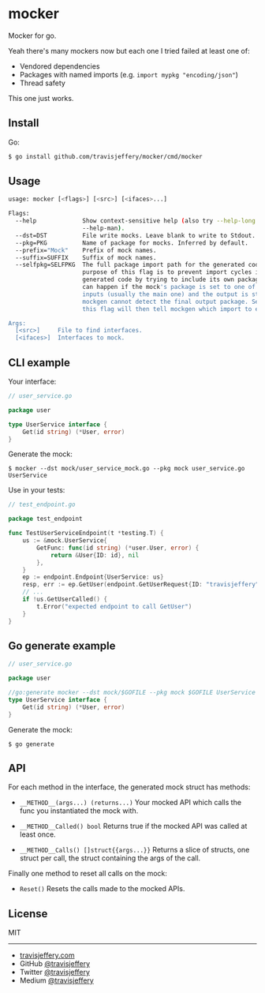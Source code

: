 # mocker

Mocker for go.

Yeah there's many mockers now but each one I tried failed at least one of:

- Vendored dependencies
- Packages with named imports (e.g. `import mypkg "encoding/json"`)
- Thread safety

This one just works.

## Install

Go:

``` sh
$ go install github.com/travisjeffery/mocker/cmd/mocker
```

## Usage

``` sh
usage: mocker [<flags>] [<src>] [<ifaces>...]

Flags:
  --help             Show context-sensitive help (also try --help-long and
                     --help-man).
  --dst=DST          File write mocks. Leave blank to write to Stdout.
  --pkg=PKG          Name of package for mocks. Inferred by default.
  --prefix="Mock"    Prefix of mock names.
  --suffix=SUFFIX    Suffix of mock names.
  --selfpkg=SELFPKG  The full package import path for the generated code. The
                     purpose of this flag is to prevent import cycles in the
                     generated code by trying to include its own package. This
                     can happen if the mock's package is set to one of its
                     inputs (usually the main one) and the output is stdio so
                     mockgen cannot detect the final output package. Setting
                     this flag will then tell mockgen which import to exclude.

Args:
  [<src>]     File to find interfaces.
  [<ifaces>]  Interfaces to mock.
```

## CLI example

Your interface:

``` go
// user_service.go

package user

type UserService interface {
	Get(id string) (*User, error)
}
```

Generate the mock:

```
$ mocker --dst mock/user_service_mock.go --pkg mock user_service.go UserService
```

Use in your tests:

``` go
// test_endpoint.go

package test_endpoint

func TestUserServiceEndpoint(t *testing.T) {
    us := &mock.UserService{
        GetFunc: func(id string) (*user.User, error) {
            return &User{ID: id}, nil
        },
    }
    ep := endpoint.Endpoint{UserService: us}
    resp, err := ep.GetUser(endpoint.GetUserRequest{ID: "travisjeffery"})
    // ...
    if !us.GetUserCalled() {
        t.Error("expected endpoint to call GetUser")
    }
}
```

## Go generate example

``` go
// user_service.go

package user

//go:generate mocker --dst mock/$GOFILE --pkg mock $GOFILE UserService
type UserService interface {
	Get(id string) (*User, error)
}
```

Generate the mock:

```
$ go generate
```


## API

For each method in the interface, the generated mock struct has methods:

- `__METHOD__(args...) (returns...)`
  Your mocked API which calls the func you instantiated the mock with.

- `__METHOD__Called() bool`
  Returns true if the mocked API was called at least once.

- `__METHOD__Calls() []struct{{args...}}`
  Returns a slice of structs, one struct per call, the struct containing the
  args of the call.

Finally one method to reset all calls on the mock:

- `Reset()`
  Resets the calls made to the mocked APIs.

## License

MIT

---

- [travisjeffery.com](http://travisjeffery.com)
- GitHub [@travisjeffery](https://github.com/travisjeffery)
- Twitter [@travisjeffery](https://twitter.com/travisjeffery)
- Medium [@travisjeffery](https://medium.com/@travisjeffery)
